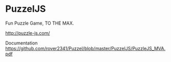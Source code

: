 # PuzzelJS

Fun Puzzle Game, TO THE MAX.

http://puzzle-js.com/

Documentation
https://github.com/rover2341/Puzzel/blob/master/PuzzelJS/PuzzleJS_MVA.pdf
